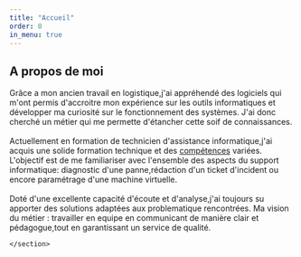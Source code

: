 ```yaml
---
title: "Accueil"
order: 0
in_menu: true
---
```

<section class="about">
       <h2> A propos de moi </h2>
       <p>Grâce a mon ancien travail en logistique,j'ai appréhendé des logiciels qui m'ont permis d'accroitre mon expérience sur les outils informatiques et développer ma curiosité sur le fonctionnement des systèmes.
            J'ai donc cherché un métier qui me permette d'étancher cette soif de connaissances.
        <br>
        <br>Actuellement en formation de technicien d'assistance informatique,j'ai acquis une solide formation technique et des <a href="https://chevaliertai.github.io/site_vitrine/competences.html">compétences</a> variées.
           L'objectif est de me familiariser avec l'ensemble des aspects du support informatique: diagnostic d'une panne,rédaction d'un ticket d'incident ou encore paramétrage d'une machine virtuelle.
        <br>
        <br>Doté d'une excellente capacité d'écoute et d'analyse,j'ai toujours su apporter des solutions adaptées aux problematique rencontrées.
             Ma vision du métier : travailler en equipe en communicant de manière clair et pédagogue,tout en garantissant un service de qualité.</p>
        
    </section> 